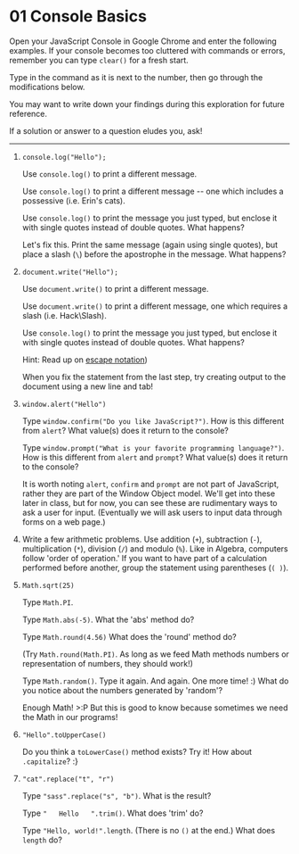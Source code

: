 # 01 Console Basics

Open your JavaScript Console in Google Chrome and enter the following examples. If your console becomes too cluttered with commands or errors, remember you can type `clear()` for a fresh start.

Type in the command as it is next to the number, then go through the modifications below.

You may want to write down your findings during this exploration for future reference.

If a solution or answer to a question eludes you, ask!

---

1. `console.log("Hello");`

    Use `console.log()` to print a different message.

    Use `console.log()` to print a different message -- one which includes a possessive (i.e. Erin's cats).

    Use `console.log()` to print the message you just typed, but enclose it with single quotes instead of double quotes. What happens?

    Let's fix this. Print the same message (again using single quotes), but place a slash (`\`) before the apostrophe in the message. What happens?

2. `document.write("Hello");`

    Use `document.write()` to print a different message.

    Use `document.write()` to print a different message, one which requires a slash (i.e. Hack\Slash).

    Use `console.log()` to print the message you just typed, but enclose it with single quotes instead of double quotes. What happens?

    Hint: Read up on [escape notation](https://developer.mozilla.org/en-US/docs/Web/JavaScript/Reference/Global_Objects/String))

    When you fix the statement from the last step, try creating output to the document using a new line and tab!

3. `window.alert("Hello")`

    Type `window.confirm("Do you like JavaScript?")`. How is this different from `alert`? What value(s) does it return to the console?

    Type `window.prompt("What is your favorite programming language?")`. How is this different from `alert` and `prompt`? What value(s) does it return to the console?

    It is worth noting `alert`, `confirm` and `prompt` are not part of JavaScript, rather they are part of the Window Object model. We'll get into these later in class, but for now, you can see these are rudimentary ways to ask a user for input. (Eventually we will ask users to input data through forms on a web page.)

4. Write a few arithmetic problems. Use addition (`+`), subtraction (`-`), multiplication (`*`), division (`/`) and modulo (`%`). Like in Algebra, computers follow  'order of operation.' If you want to have part of a calculation performed before another, group the statement using parentheses (`( )`).

5. `Math.sqrt(25)`

   Type `Math.PI`.

   Type `Math.abs(-5)`. What the 'abs' method do?

   Type `Math.round(4.56)` What does the 'round' method do?

   (Try `Math.round(Math.PI)`. As long as we feed Math methods numbers or representation of numbers, they should work!)

   Type `Math.random()`. Type it again. And again. One more time! :) What do you notice about the numbers generated by 'random'?

   Enough Math! >:P But this is good to know because sometimes we need the Math in our programs!

6. `"Hello".toUpperCase()`

   Do you think a `toLowerCase()` method exists? Try it! How about `.capitalize`? :}

7. `"cat".replace("t", "r")`

   Type `"sass".replace("s", "b")`. What is the result?

   Type `"   Hello   ".trim()`. What does 'trim' do?

   Type `"Hello, world!".length`. (There is no `()` at the end.) What does `length` do?
